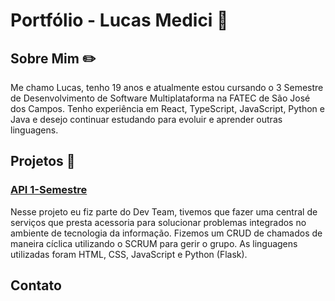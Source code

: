 # Portfólio - Lucas Medici 👋

<h2>Sobre Mim ✏️</h2>
Me chamo Lucas, tenho 19 anos e atualmente estou cursando o 3 Semestre de Desenvolvimento de Software Multiplataforma na FATEC de São José dos Campos. Tenho experiência em React, TypeScript, JavaScript, Python e Java e desejo continuar estudando para evoluir e aprender outras linguagens.

##
<h2>Projetos 📁</h2>
<h3><a href="https://github.com/whatscodeg3/API-DSM-ServiceDesk">API 1-Semestre</a></h3>
Nesse projeto eu fiz parte do Dev Team, tivemos que fazer uma central de serviços que presta acessoria para solucionar problemas integrados no ambiente de tecnologia da informação. Fizemos um CRUD de chamados de maneira cíclica utilizando o SCRUM para gerir o grupo. As linguagens utilizadas foram HTML, CSS, JavaScript e Python (Flask).

##
<h2>Contato </h2>

